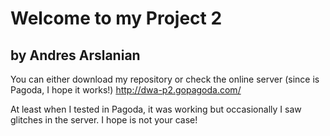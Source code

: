 # Welcome to my Project 2

## by Andres Arslanian

You can either download my repository or check the online server (since is Pagoda, I hope it works!)
http://dwa-p2.gopagoda.com/

At least when I tested in Pagoda, it was working but occasionally I saw glitches in the server. I hope is not your case!